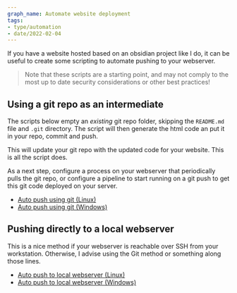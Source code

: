 ```yaml
---
graph_name: Automate website deployment
tags:
- type/automation
- date/2022-02-04
---
```

   
If you have a website hosted based on an obsidian project like I do, it can be useful to create some scripting to automate pushing to your webserver.   
   
> Note that these scripts are a starting point, and may not comply to the most up to date security considerations or other best practices!   
   
## Using a git repo as an intermediate   
The scripts below empty an *existing* git repo folder, skipping the `README.md` file and `.git` directory. The script will then generate the html code an put it in your repo, commit and push.    
   
This will update your git repo with the updated code for your website. This is all the script does.    
   
As a next step, configure a process on your webserver that periodically pulls the git repo, or configure a pipeline to start running on a git push to get this git code deployed on your server.    
   
   
- [Auto push using git (Linux)](../Automation/AutomationLinuxGit.md)   
- [Auto push using git (Windows)](../Automation/AutomationWindows.md)   
   
## Pushing directly to a local webserver   
This is a nice method if your webserver is reachable over SSH from your workstation. Otherwise, I advise using the Git method or something along those lines.   
   
   
- [Auto push to local webserver (Linux)](../Automation/AutomationLinuxSSH.md)   
- [Auto push to local webserver (Windows)](../Automation/AutomationWindowsSSH.md)